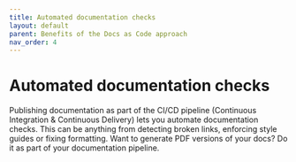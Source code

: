 ```yaml
---
title: Automated documentation checks
layout: default
parent: Benefits of the Docs as Code approach
nav_order: 4
---
```


# Automated documentation checks
Publishing documentation as part of the CI/CD pipeline (Continuous Integration & Continuous Delivery) lets you automate documentation checks.  This can be anything from detecting broken links, enforcing style guides or fixing formatting. Want to generate PDF versions of your docs? Do it as part of your documentation pipeline.